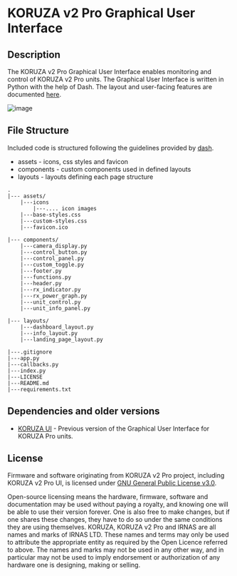# KORUZA v2 Pro Graphical User Interface

## Description
The KORUZA v2 Pro Graphical User Interface enables monitoring and control of KORUZA v2 Pro units. The Graphical User Interface is written in Python with the help of Dash. The layout and user-facing features are documented [here](https://docs.koruza.net/software/graphical-user-interface).

![image](https://user-images.githubusercontent.com/14543226/118773704-60418580-b885-11eb-8184-08199544570c.png)


## File Structure

Included code is structured following the guidelines provided by [dash](https://dash.plotly.com/urls).
* assets - icons, css styles and favicon
* components - custom components used in defined layouts
* layouts - layouts defining each page structure

```
.
|--- assets/
    |---icons
        |---.... icon images
    |---base-styles.css
    |---custom-styles.css
    |---favicon.ico
    
|--- components/
    |---camera_display.py
    |---control_button.py
    |---control_panel.py
    |---custom_toggle.py
    |---footer.py
    |---functions.py
    |---header.py
    |---rx_indicator.py
    |---rx_power_graph.py
    |---unit_control.py
    |---unit_info_panel.py

|--- layouts/
    |---dashboard_layout.py
    |---info_layout.py
    |---landing_page_layout.py
    
|---.gitignore
|---app.py
|---callbacks.py
|---index.py
|---LICENSE
|---README.md
|---requirements.txt

```

## Dependencies and older versions

* [KORUZA UI](https://github.com/IRNAS/koruza-ui) - Previous version of the Graphical User Interface for KORUZA Pro units.

## License

Firmware and software originating from KORUZA v2 Pro project, including KORUZA v2 Pro UI, is licensed under [GNU General Public License v3.0](https://github.com/IRNAS/koruza-v2-ui/blob/main/LICENSE).

Open-source licensing means the hardware, firmware, software and documentation may be used without paying a royalty, and knowing one will be able to use their version forever. One is also free to make changes, but if one shares these changes, they have to do so under the same conditions they are using themselves. KORUZA, KORUZA v2 Pro and IRNAS are all names and marks of IRNAS LTD. These names and terms may only be used to attribute the appropriate entity as required by the Open Licence referred to above. The names and marks may not be used in any other way, and in particular may not be used to imply endorsement or authorization of any hardware one is designing, making or selling.
